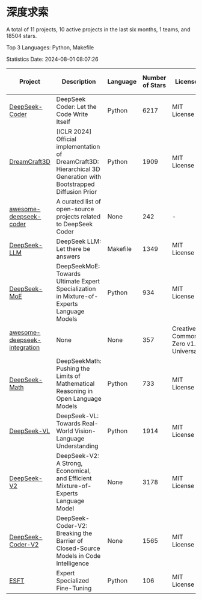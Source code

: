 # 深度求索

A total of 11 projects, 10 active projects in the last six months, 1 teams, and 18504 stars.

Top 3 Languages: Python, Makefile

Statistics Date: 2024-08-01 08:07:26

| Project | Description | Language | Number of Stars | License | Creation Date | Last Updated Date | Last Pushed Date |
| --- | --- | --- | --- | --- | --- | --- | --- |
| [DeepSeek-Coder](https://github.com/deepseek-ai/DeepSeek-Coder) | DeepSeek Coder: Let the Code Write Itself | Python | 6217 | MIT License | 2023-10-20 | 2024-08-01 | 2024-05-21 |
| [DreamCraft3D](https://github.com/deepseek-ai/DreamCraft3D) | [ICLR 2024] Official implementation of DreamCraft3D: Hierarchical 3D Generation with Bootstrapped Diffusion Prior | Python | 1909 | MIT License | 2023-10-23 | 2024-07-31 | 2024-06-09 |
| [awesome-deepseek-coder](https://github.com/deepseek-ai/awesome-deepseek-coder) | A curated list of open-source projects related to DeepSeek Coder | None | 242 | - | 2023-11-06 | 2024-08-01 | 2024-04-03 |
| [DeepSeek-LLM](https://github.com/deepseek-ai/DeepSeek-LLM) | DeepSeek LLM: Let there be answers | Makefile | 1349 | MIT License | 2023-11-29 | 2024-07-29 | 2024-02-04 |
| [DeepSeek-MoE](https://github.com/deepseek-ai/DeepSeek-MoE) | DeepSeekMoE: Towards Ultimate Expert Specialization in Mixture-of-Experts Language Models | Python | 934 | MIT License | 2024-01-02 | 2024-07-30 | 2024-01-16 |
| [awesome-deepseek-integration](https://github.com/deepseek-ai/awesome-deepseek-integration) | None | None | 357 | Creative Commons Zero v1.0 Universal | 2024-01-11 | 2024-08-01 | 2024-07-29 |
| [DeepSeek-Math](https://github.com/deepseek-ai/DeepSeek-Math) | DeepSeekMath: Pushing the Limits of Mathematical Reasoning in Open Language Models | Python | 733 | MIT License | 2024-02-05 | 2024-08-01 | 2024-04-15 |
| [DeepSeek-VL](https://github.com/deepseek-ai/DeepSeek-VL) | DeepSeek-VL: Towards Real-World Vision-Language Understanding | Python | 1914 | MIT License | 2024-03-07 | 2024-08-01 | 2024-04-24 |
| [DeepSeek-V2](https://github.com/deepseek-ai/DeepSeek-V2) | DeepSeek-V2: A Strong, Economical, and Efficient Mixture-of-Experts Language Model | None | 3178 | MIT License | 2024-04-22 | 2024-08-01 | 2024-06-26 |
| [DeepSeek-Coder-V2](https://github.com/deepseek-ai/DeepSeek-Coder-V2) | DeepSeek-Coder-V2: Breaking the Barrier of Closed-Source Models in Code Intelligence | None | 1565 | MIT License | 2024-06-14 | 2024-08-01 | 2024-07-03 |
| [ESFT](https://github.com/deepseek-ai/ESFT) | Expert Specialized Fine-Tuning | Python | 106 | MIT License | 2024-07-04 | 2024-07-31 | 2024-07-11 |
